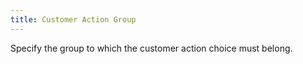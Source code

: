 ```yaml
---
title: Customer Action Group
---
```



Specify the group to which the customer action choice must belong.
